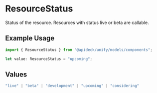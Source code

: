 # ResourceStatus

Status of the resource. Resources with status live or beta are callable.

## Example Usage

```typescript
import { ResourceStatus } from "@apideck/unify/models/components";

let value: ResourceStatus = "upcoming";
```

## Values

```typescript
"live" | "beta" | "development" | "upcoming" | "considering"
```